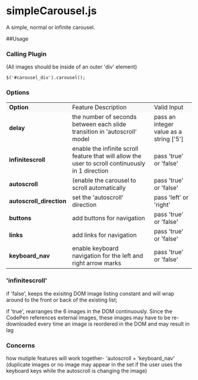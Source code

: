 simpleCarousel.js
=================

A simple, normal or infinite carousel. 

##Usage

### Calling Plugin
(All images should be inside of an outer 'div' element)
```
$('#carousel_div').carousel();
```

### Options
<table>
<tr style='background-color:#f8f8f8;'>
        <td><b>Option</b></td>
        <td>Feature Description</td>
        <td>Valid Input</td>
    </tr>
    <tr>
        <td><b>delay</b></td>
        <td>the number of seconds between each slide transition in 'autoscroll' model </td>
        <td>pass an integer value as a string ['5']</td>
    </tr>
    <tr>
    	<td><b>infinitescroll</b></td>
    	<td>enable the infinite scroll feature that will allow the user to scroll continuously in 1 direction</td>
    	<td>pass 'true' or 'false'</td>
    </tr>
    <tr>
    	<td><b>autoscroll</b></td>
    	<td>(enable the carousel to scroll automatically</td>
    	<td> pass 'true' or 'false'</td>
    </tr>
    <tr>
    	<td><b>autoscroll_direction</b></td>
    	<td>set the 'autoscroll' direction</td>
    	<td>pass 'left' or 'right'</td>
    </tr>
    <tr>
    	<td><b>buttons</b></td>
    	<td>add buttons for navigation </td>
    	<td>pass 'true' or 'false'</td>
    </tr>
    <tr>
    	<td><b>links</b></td>
    	<td>add links for navigation </td>
    	<td>pass 'true' or 'false'</td>
    </tr>
     <tr>
    	<td><b>keyboard_nav</b></td>
    	<td>enable keyboard navigation for the left and right arrow marks </td>
    	<td>pass 'true' or 'false'</td>
    </tr>
</table>

### 'infinitescroll'

if 'false', keeps the exisitng DOM image listing constant and will wrap around to the front or back of the existing list;

 if 'true', rearranges the 6 images in the DOM continuously. Since the CodePen references external images, these images may have to be re-downloaded every time an image is reordered in the DOM and may result in lag
 
### Concerns

how mutiple features will work together- 'autoscroll + 'keyboard_nav' (duplicate images or no image may appear in the set if the user uses the keyboard keys while the autoscroll is changing the image)
